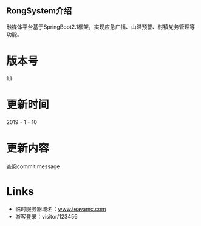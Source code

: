 ## RongSystem介绍

融媒体平台基于SpringBoot2.1框架，实现应急广播、山洪预警、村镇党务管理等功能。

# 版本号
1.1

# 更新时间

2019 - 1 - 10

# 更新内容
查阅commit message



# Links
* 临时服务器域名：www.teavamc.com
* 游客登录：visitor/123456
